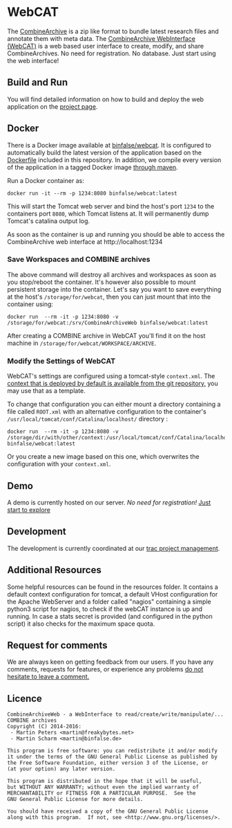 # WebCAT

The [CombineArchive](http://co.mbine.org/standards/omex) is a zip like format to bundle latest research files and annotate them with meta data. The [CombineArchive WebInterface (WebCAT)](https://github.com/SemsProject/CombineArchiveWeb) is a web based user interface to create, modify, and share CombineArchives. No need for registration. No database. Just start using the web interface!

## Build and Run

You will find detailed information on how to build and deploy the web application on the [project page](https://sems.uni-rostock.de/trac/combinearchive-web).



## Docker

There is a Docker image available at [binfalse/webcat](https://hub.docker.com/r/binfalse/webcat/). It is configured to automatically build the latest version of the application based on the [Dockerfile](Dockerfile) included in this repository. In addition, we compile every version of the application in a tagged Docker image [through maven](https://binfalse.de/2016/05/31/mvn-automagically-create-a-docker-image/).

Run a Docker container as:

    docker run -it --rm -p 1234:8080 binfalse/webcat:latest

This will start the Tomcat web server and bind the host's port `1234` to the containers port `8080`, which Tomcat listens at. It will permanently dump Tomcat's catalina output log.

As soon as the container is up and running you should be able to access the CombineArchive web interface at http://localhost:1234

### Save Workspaces and COMBINE archives
The above command will destroy all archives and workspaces as soon as you stop/reboot the container.
It's however also possible to mount persistent storage into the container. Let's say you want to save everything at the host's `/storage/for/webcat`, then you can just mount that into the container using:

    docker run  --rm -it -p 1234:8080 -v /storage/for/webcat:/srv/CombineArchiveWeb binfalse/webcat:latest

After creating a COMBINE archive in WebCAT you'll find it on the host machine in `/storage/for/webcat/WORKSPACE/ARCHIVE`.

### Modify the Settings of WebCAT
WebCAT's settings are configured using a tomcat-style `context.xml`. The [context that is deployed by default is available from the git repository,](https://github.com/binfalse/CombineArchiveWeb/blob/master/src/main/docker/CombineArchiveWeb-DockerContext.xml) you may use that as a template.

To change that configuration you can either mount a directory containing a file called `ROOT.xml` with an alternative configuration to the container's `/usr/local/tomcat/conf/Catalina/localhost/` directory :

    docker run  --rm -it -p 1234:8080 -v /storage/dir/with/other/context:/usr/local/tomcat/conf/Catalina/localhost/ binfalse/webcat:latest

Or you create a new image based on this one, which overwrites the configuration with your `context.xml`.




## Demo
A demo is currently hosted on our server. *No need for registration!*
[Just start to explore](http://webcat.sems.uni-rostock.de)



## Development
The development is currently coordinated at our [trac project management](https://sems.uni-rostock.de/trac/combinearchive-web).



## Additional Resources
Some helpful resources can be found in the resources folder. It contains a default context configuration for tomcat, a default
VHost configuration for the Apache WebServer and a folder called "nagios" containing a simple python3 script for nagios, to
check if the webCAT instance is up and running. In case a stats secret is provided (and configured in the python script) it
also checks for the maximum space quota.


## Request for comments
We are always keen on getting feedback from our users. If you have any comments, requests for features, or experience any problems [do not hesitate to leave a comment.](https://github.com/SemsProject/CombineArchiveWeb/issues/new)


## Licence
    CombineArchiveWeb - a WebInterface to read/create/write/manipulate/... COMBINE archives
    Copyright (C) 2014-2016:
     - Martin Peters <martin@freakybytes.net>
     - Martin Scharm <martin@binfalse.de>
    
    This program is free software: you can redistribute it and/or modify
    it under the terms of the GNU General Public License as published by
    the Free Software Foundation, either version 3 of the License, or
    (at your option) any later version.
      
    This program is distributed in the hope that it will be useful,
    but WITHOUT ANY WARRANTY; without even the implied warranty of
    MERCHANTABILITY or FITNESS FOR A PARTICULAR PURPOSE.  See the
    GNU General Public License for more details.
    
    You should have received a copy of the GNU General Public License
    along with this program.  If not, see <http://www.gnu.org/licenses/>.


